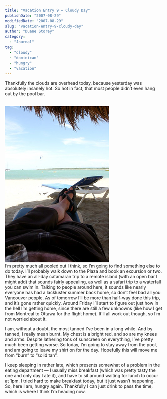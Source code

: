 ```yaml
---
title: "Vacation Entry 9 – Cloudy Day"
publishDate: "2007-08-29"
modifiedDate: "2007-08-29"
slug: "vacation-entry-9-cloudy-day"
author: "Duane Storey"
category:
  - "Journal"
tag:
  - "cloudy"
  - "dominican"
  - "hungry"
  - "vacation"
---
```


Thankfully the clouds are overhead today, because yesterday was absolutely insanely hot. So hot in fact, that most people didn’t even hang out by the pool bar.

  
[  
![](_images/vacation-entry-9--cloudy-day-1.jpg)  ](http://www.flickr.com/photos/duanestorey/1261399466/)  
I’m pretty much all pooled out I think, so I’m going to find something else to do today. I’ll probably walk down to the Plaza and book an excursion or two. They have an all-day catamaran trip to a remote island (with an open bar I might add) that sounds fairly appealing, as well as a safari trip to a waterfall you can swim in. Talking to people around here, it sounds like nearly everyone has had a lackluster summer back home, so don’t feel bad all you Vancouver people. As of tomorrow I’ll be more than half-way done this trip, and it’s gone rather quickly. Around Friday I’ll start to figure out just how in the hell I’m getting home, since there are still a few unknowns (like how I get from Montreal to Ottawa for the flight home). It’ll all work out though, so I’m not worried about it.

I am, without a doubt, the most tanned I’ve been in a long while. And by tanned, I really mean burnt. My chest is a bright red, and so are my knees and arms. Despite lathering tons of sunscreen on everything, I’ve pretty much been getting worse. So today, I’m going to stay away from the pool, and am going to leave my shirt on for the day. Hopefully this will move me from “burn” to “solid tan”.

I keep sleeping in rather late, which presents somewhat of a problem in the eating department — I usually miss breakfast (which was pretty tasty the one and only day I ate it), and have to sit around waiting for lunch to occur at 1pm. I tried hard to make breakfast today, but it just wasn’t happening. So, here I am, hungry again. Thankfully I can just drink to pass the time, which is where I think I’m heading now.
